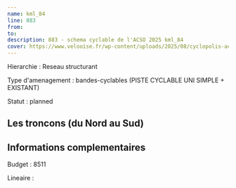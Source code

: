 ```yaml
---
name: kml_84 
line: 883
from: 
to:  
description: 883 - schema cyclable de l'ACSO 2025 kml_84 
cover: https://www.velooise.fr/wp-content/uploads/2025/08/cyclopolis-acso-883.jpg
---
```

Hierarchie : Reseau structurant

Type d'amenagement : bandes-cyclables (PISTE CYCLABLE UNI SIMPLE + EXISTANT)

Statut : planned

## Les troncons (du Nord au Sud)

## Informations complementaires

Budget  : 8511 

Lineaire :

